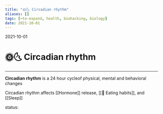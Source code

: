 ```yaml
---
title: "🌞🌜 Circadian rhythm"
aliases: []
tags: [➡️to-expand, health, biohacking, biology]
date: 2021-10-01
---
```

2021-10-01
# 🌞🌜 Circadian rhythm
___

**Circadian rhythm** is a 24 hour cycleof physical, mental and behavioral changes

Circadian rhythm affects [[Hormone]] release, [[🍞 Eating habits]],  and [[Sleep]]

status: 